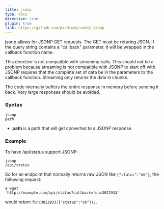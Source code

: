```yaml
---
title: jsonp
type: docs
directive: true
plugin: true
link: https://github.com/pschlump/caddy-jsonp
---
```


jsonp allows for JSONP GET requests. The GET must be returing JSON. If the query string contains a "callback" parameter, it will be wrapped in the callback function name.

This directive is not compatible with streaming calls.  This should not be a problem because streaming is not compatible with JSONP to start off with. JSONP requires that the complete set of data be in the parameters to the callback function.  Streaming only returns the data in chunks.

The code internally buffers the entire response in memory before sending it back.  Very large responses should be avoided.

### Syntax

<code class="block"><span class="hl-directive">jsonp</span> <span class="hl-arg"><i>path</i></span></code>

*   **path** is a path that will get converted to a JSONP response.

### Example

To have /api/status support JSONP:

<code class="block"><span class="hl-directive">jsonp</span> <span class="hl-arg">/api/status</span></code>

So for an endpoint that normally returns raw JSON like `{"status":"ok"}`, the following request:

<code class="block">$ wget 'http://<!-- -->example.com/api/status?callback=func3022933'</code>

would return `func3022933({"status":"ok"});`.
